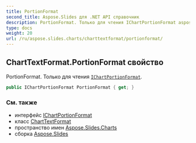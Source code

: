 ```yaml
---
title: PortionFormat
second_title: Aspose.Slides для .NET API справочник
description: PortionFormat. Только для чтения IChartPortionFormat aspose.slides.charts/ichartportionformat.
type: docs
weight: 20
url: /ru/aspose.slides.charts/charttextformat/portionformat/
---
```


## ChartTextFormat.PortionFormat свойство

PortionFormat. Только для чтения [`IChartPortionFormat`](../../ichartportionformat).

```csharp
public IChartPortionFormat PortionFormat { get; }
```

### См. также

* интерфейс [IChartPortionFormat](../../ichartportionformat)
* класс [ChartTextFormat](../../charttextformat)
* пространство имен [Aspose.Slides.Charts](../../charttextformat)
* сборка [Aspose.Slides](../../../)

<!-- DO NOT EDIT: сгенерировано xmldocmd для Aspose.Slides.dll -->